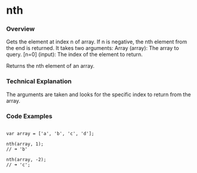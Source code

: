 # nth

### Overview
Gets the element at index n of array. If n is negative, the nth element from the end is returned. It takes two arguments:
  Array (array): The array to query.
  [n=0] (input): The index of the element to return.



Returns the nth element of an array.

### Technical Explanation

The arguments are taken and looks for the specific index to return from the array.

### Code Examples



```

var array = ['a', 'b', 'c', 'd'];

nth(array, 1);
// ➜ 'b'

nth(array, -2);
// ➜ 'c';

```
